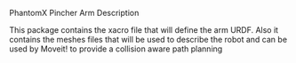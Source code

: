 PhantomX Pincher Arm Description

This package contains the xacro file that will define the arm URDF. Also it contains the meshes files that will be used to describe the robot and can be used by Moveit! to provide a collision aware path planning